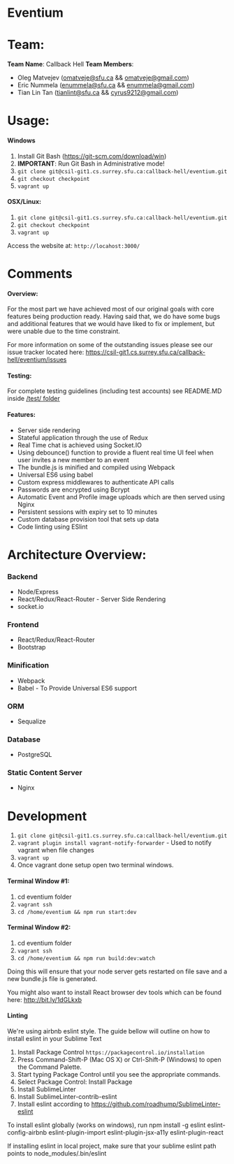 # Eventium


Team:
======
**Team Name**: 
Callback Hell
**Team Members**:
- Oleg Matvejev (omatveje@sfu.ca && omatveje@gmail.com)
- Eric Nummela (enummela@sfu.ca && enummela@gmail.com)
- Tian Lin Tan (tianlint@sfu.ca && cyrus9212@gmail.com)

Usage:
======
#### Windows
1. Install Git Bash (https://git-scm.com/download/win)
2. **IMPORTANT**: Run Git Bash in Administrative mode!
3. `git clone git@csil-git1.cs.surrey.sfu.ca:callback-hell/eventium.git`
4. `git checkout checkpoint`
5. `vagrant up`
 
#### OSX/Linux:
1. `git clone git@csil-git1.cs.surrey.sfu.ca:callback-hell/eventium.git`
2. `git checkout checkpoint`
3. `vagrant up`

Access the website at: `http://locahost:3000/`

Comments
======
#### Overview:
For the most part we have achieved most of our original goals with core features being production ready. Having said that, we do have some bugs and additional features that we would have liked to fix or implement, but were unable due to the time constraint.

For more information on some of the outstanding issues please see our issue tracker located here: https://csil-git1.cs.surrey.sfu.ca/callback-hell/eventium/issues

#### Testing:
For complete testing guidelines (including test accounts) see README.MD inside [/test/ folder](./test/)

#### Features:
* Server side rendering
* Stateful application through the use of Redux
* Real Time chat is achieved using Socket.IO
* Using debounce() function to provide a fluent real time UI feel when user invites a new member to an event
* The bundle.js is minified and compiled using Webpack
* Universal ES6 using babel
* Custom express middlewares to authenticate API calls
* Passwords are encrypted using Bcrypt
* Automatic Event and Profile image uploads which are then served using Nginx
* Persistent sessions with expiry set to 10 minutes
* Custom database provision tool that sets up data
* Code linting using ESlint

Architecture Overview:
======
### Backend
* Node/Express
* React/Redux/React-Router - Server Side Rendering
* socket.io

### Frontend
* React/Redux/React-Router
* Bootstrap

### Minification
* Webpack
* Babel - To Provide Universal ES6 support

### ORM
* Sequalize

### Database
* PostgreSQL

### Static Content Server
* Nginx

Development
======
1. `git clone git@csil-git1.cs.surrey.sfu.ca:callback-hell/eventium.git`
2. `vagrant plugin install vagrant-notify-forwarder` - Used to notify vagrant when file changes
3. `vagrant up`
4. Once vagrant done setup open two terminal windows.

#### Terminal Window #1:
1. cd eventium folder
2. `vagrant ssh`
3. `cd /home/eventium && npm run start:dev`

#### Terminal Window #2:
1. cd eventium folder
2. `vagrant ssh`
3. `cd /home/eventium && npm run build:dev:watch`

Doing this will ensure that your node server gets restarted on file save and a new bundle.js file is generated.

You might also want to install React browser dev tools which can be found here: http://bit.ly/1dGLkxb

#### Linting
We're using airbnb eslint style. The guide bellow will outline on how to install eslint in your Sublime Text

1. Install Package Control `https://packagecontrol.io/installation`
2. Press Command-Shift-P (Mac OS X) or Ctrl-Shift-P (Windows) to open the Command Palette.
3. Start typing Package Control until you see the appropriate commands.
4. Select Package Control: Install Package
5. Install SublimeLinter
6. Install SublimeLinter-contrib-eslint
7. Install eslint according to https://github.com/roadhump/SublimeLinter-eslint

To install eslint globally (works on windows), run npm install -g eslint eslint-config-airbnb eslint-plugin-import eslint-plugin-jsx-a11y eslint-plugin-react

If installing eslint in local project, make sure that your sublime eslint path points to node_modules/.bin/eslint




